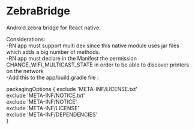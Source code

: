 # ZebraBridge
Android zebra bridge for React native.

Considerations:\
-RN app must support multi dex since this native module uses jar files which adds a big number of methods.\
-RN app must declare in the Manifest the permission CHANGE_WIFI_MULTICAST_STATE in order to be able to discover printers on the network\
-Add this to the app/build.gradle file :

 packagingOptions {
        exclude 'META-INF/LICENSE.txt'\
        exclude 'META-INF/NOTICE.txt'\
        exclude 'META-INF/NOTICE'\
        exclude 'META-INF/LICENSE'\
        exclude 'META-INF/DEPENDENCIES'\
    }

